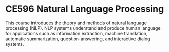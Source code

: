 # CE596 Natural Language Processing
 This course introduces the theory and methods of natural language processing (NLP). NLP systems understand and produce human language for applications such as information extraction, machine translation, automatic summarization, question-answering, and interactive dialog systems. 
